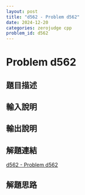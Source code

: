 ```yaml
---
layout: post
title: "d562 - Problem d562"
date: 2024-12-20
categories: zerojudge cpp
problem_id: d562
---
```


# Problem d562

## 題目描述



## 輸入說明



## 輸出說明



## 解題連結

[d562 - Problem d562](https://zerojudge.tw/ShowProblem?problemid=d562)

## 解題思路

